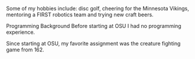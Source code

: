 Some of my hobbies include: disc golf, cheering for the Minnesota Vikings, mentoring a FIRST robotics team and trying new craft beers.

Programming Background
Before starting at OSU I had no programming experience.

Since starting at OSU, my favorite assignment was the creature fighting game from 162.